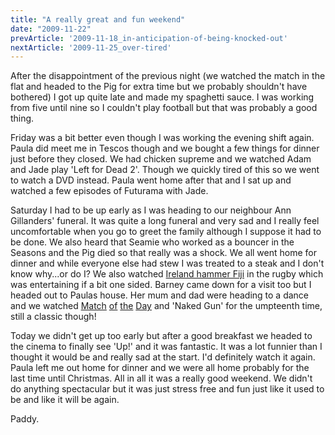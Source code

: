 ```yaml
---
title: "A really great and fun weekend"
date: "2009-11-22"
prevArticle: '2009-11-18_in-anticipation-of-being-knocked-out'
nextArticle: '2009-11-25_over-tired'
---
```

After the disappointment of the previous night (we watched the match in the flat and headed to the Pig for extra time but we probably shouldn't have bothered) I got up quite late and made my spaghetti sauce. I was working from five until nine so I couldn't play football but that was probably a good thing.

Friday was a bit better even though I was working the evening shift again. Paula did meet me in Tescos though and we bought a few things for dinner just before they closed. We had chicken supreme and we watched Adam and Jade play 'Left for Dead 2'. Though we quickly tired of this so we went to watch a DVD instead. Paula went home after that and I sat up and watched a few episodes of Futurama with Jade.

Saturday I had to be up early as I was heading to our neighbour Ann Gillanders' funeral. It was quite a long funeral and very sad and I really feel uncomfortable when you go to greet the family although I suppose it had to be done. We also heard that Seamie who worked as a bouncer in the Seasons and the Pig died so that really was a shock. We all went home for dinner and while everyone else had stew I was treated to a steak and I don't know why...or do I? We also watched [Ireland hammer Fiji](http://www.rte.ie/sport/rugby/2009/1121/ireland_fiji1.html) in the rugby which was entertaining if a bit one sided. Barney came down for a visit too but I headed out to Paulas house. Her mum and dad were heading to a dance and we watched [Match](http://www.rte.ie/sport/soccer/2009/1121/manunited_everton.html) [of](http://www.rte.ie/sport/soccer/2009/1121/liverpool_mancity.html) [the](http://www.rte.ie/sport/soccer/2009/1121/chelsea_wolves.html) [Day](http://www.rte.ie/sport/soccer/2009/1121/sunderland_arsenal.html) and 'Naked Gun' for the umpteenth time, still a classic though!

Today we didn't get up too early but after a good breakfast we headed to the cinema to finally see 'Up!' and it was fantastic. It was a lot funnier than I thought it would be and really sad at the start. I'd definitely watch it again. Paula left me out home for dinner and we were all home probably for the last time until Christmas. All in all it was a really good weekend. We didn't do anything spectacular but it was just stress free and fun just like it used to be and like it will be again.

Paddy.